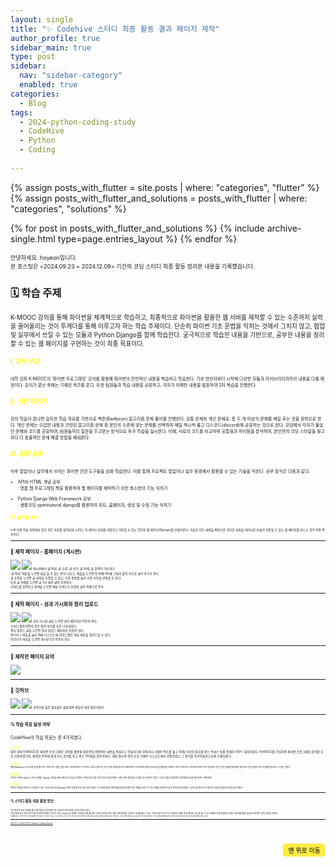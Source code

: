 ```yaml
---
layout: single
title: "✨ Codehive 스터디 최종 활동 결과 페이지 제작"
author_profile: true
sidebar_main: true
type: post
sidebar:
  nav: "sidebar-category"
  enabled: true
categories:
  - Blog
tags:
  - 2024-python-coding-study
  - CodeHive
  - Python
  - Coding
    
---
```




{% assign posts_with_flutter = site.posts | where: "categories", "flutter" %}
{% assign posts_with_flutter_and_solutions = posts_with_flutter | where: "categories", "solutions" %}

{% for post in posts_with_flutter_and_solutions %}
  {% include archive-single.html type=page.entries_layout %}
{% endfor %}  



<span style="font-size:65%">안녕하세요. hoyeon입니다.<br>
본 포스팅은 <2024.09.23 ~ 2024.12.09> 기간의 코딩 스터디 최종 활동 정리본 내용을 기록했습니다.</span>



### 🗓️ 학습 주제

<span style="font-size:70%">
K-MOOC 강의를 통해 파이썬을 체계적으로 학습하고, 최종적으로 파이썬을 활용한 웹 서버를 제작할 수 있는 수준까지 실력을 끌어올리는 것이 투게더를 통해 이루고자 하는 학습 주제이다. 단순히 파이썬 기초 문법을 익히는 것에서 그치지 않고, 협업 및 실무에서 쓰일 수 있는 모듈과 Python Django를 함께 학습한다. 궁극적으로 학습한 내용을 기반으로, 공부한 내용을 정리할 수 있는 웹 페이지를 구현하는 것이 최종 목표이다.<br>  

##### <span style="color:yellow">Ⅰ. 강의 수강 </span><br>
<span style="font-size:70%">
대학 강좌 K-MOOC의 ‘파이썬 프로그래밍’ 강의를 활용해 파이썬의 전반적인 내용을 복습하고 학습한다. 기초 연산자부터 시작해 다양한 모듈과 라이브러리까지의 내용을 다룰 예정이다. 강의가 끝난 후에는 기재된 퀴즈를 푼다. 또한 팀원들과 학습 내용을 공유하고, 각자가 이해한 내용을 발표하며 2차 복습을 진행한다.</span><br>  


##### <span style="color:yellow">Ⅱ. 기반 다지기 </span><br>
<span style="font-size:70%">
강의 학습이 끝나면 습득한 학습 자료를 기반으로 백준(Baekjoon) 알고리즘 문제 풀이를 진행한다. 공통 문제와 개인 문제로, 총 두 개 이상의 문제를 매일 푸는 것을 원칙으로 한다. 개인 문제는 수업한 내용과 관련된 알고리즘 문제 중 본인의 수준에 맞는 문제를 선택하여 매일 하나씩 풀고 디스코드(discord)에 공유하는 것으로 한다. 모임에서 각자가 풀었던 문제와 코드를 공유하며, 팀원들끼리 질문을 주고받는 방식으로 추가 학습을 실시한다. 이때, 서로의 코드를 비교하여 공통점과 차이점을 분석하며, 본인만의 코딩 스타일을 찾고 보다 더 효율적인 문제 해결 방법을 배워본다.</span><br>


##### <span style="color:yellow"> Ⅲ. 심화 공부 </span><br>
<span style="font-size:70%">
이후 협업이나 실무에서 쓰이는 파이썬 관련 도구들을 심화 학습한다. 이를 통해 프로젝트 협업이나 실무 환경에서 활용할 수 있는 기술을 익힌다. 공부 방식은 다음과 같다.<br>  

- API와 HTML 개념 공부<br>
: 명품 웹 프로그래밍 책을 활용하여 웹 페이지를 제작하기 위한 최소한의 기능 익히기<br>

- Python Django Web Framework 공부<br>
: 생활코딩 opentutorial django를 활용하여 포트, 홈페이지, 생성 및 수정 기능 익히기</span><br>


##### <span style="color:yellow"> Ⅳ. 결과물 정리 </span><br>
<span style="font-size:70%">
Ⅰ~Ⅲ 단계 학습 과정에서 얻은 모든 자료를 데이터화 시킨다. 이 데이터 자료를 저장하고 이용할 수 있는 간단한 웹 페이지(Django)를 만들어본다. 학습한 모든 내용을 바탕으로 공부한 내용을 데이터로 만들어 저장할 수 있는 웹 페이지를 만드는 것이 최종 목표이다.</span> <br>


---
### 📝 제작 페이지 - 홈페이지 (게시판)

<img src="https://raw.githubusercontent.com/park-hoyeon/park-hoyeon.github.io/master/_pages/Study/images/ch1.png">  


<img src="https://raw.githubusercontent.com/park-hoyeon/park-hoyeon.github.io/master/_pages/Study/images/ch2.png">  

<span style="font-size:70%">
게시판에서 글 작성, 글 수정, 글 보기, 글 삭제, 글 검색이 가능하다.<br> 
‘글 작성’ 버튼을 누르면 글을 쓸 수 있는 칸이 나오고, 제출을 누르면 첫 번째 4번째 그림과 같이 카드로 글이 추가가 된다.<br> 
글 수정을 누르면 글 내역을 수정할 수 있고, 수정 완료를 눌러 수정 사항을 반영할 수 있다.<br> 
또한 글 삭제를 누르면 글 카드에서 글이 지워진다.<br> 
키워드를 입력하고 검색을 누르면 해당 키워드가 포함된 글이 목록으로 뜬다.<br>  
</span>



---

### 📝 제작 페이지 - 성과 가시화와 정리 업로드

<img src="https://raw.githubusercontent.com/park-hoyeon/park-hoyeon.github.io/master/_pages/Study/images/ch3.png">    


<img src="https://raw.githubusercontent.com/park-hoyeon/park-hoyeon.github.io/master/_pages/Study/images/ch4.png">  

<span style="font-size:70%">
성과 가시화 글을 누르면 성과 페이지로 이동이 된다.<br> 
스터디 활동하면서 얻은 팀의 성과를 표로 나타내었다.<br> 
정리 업로드 글을 누르면 정리 업로드 페이지로 이동이 된다.<br> 
여기서 + 버튼을 눌러 여태 디스코드에 업로드했던 학습 내용을 업로드할 수 있다.<br> 
뒤로가기 버튼을 누르면 게시판으로 이동이 된다.<br>  
</span>

---

### 📝 제작한 페이지 요약

<img src="https://raw.githubusercontent.com/park-hoyeon/park-hoyeon.github.io/master/_pages/Study/images/ch5.png">  


---

### 📝 깃허브
<img src="https://raw.githubusercontent.com/park-hoyeon/park-hoyeon.github.io/master/_pages/Study/images/ch6.png">    


<img src="https://raw.githubusercontent.com/park-hoyeon/park-hoyeon.github.io/master/_pages/Study/images/ch7.png">  

<span style="font-size:70%">
깃허브에 올린 결과물은 클론하여 파일로 따로 첨부하였다. <br>  
</span>


---

#### 🔍 학습 목표 달성 여부


CodeHive의 학습 목표는 총 4가지였다. <br>    

<span style="font-size:70%">  
<span style="color:yellow">첫 번째</span><br> 
대학 강좌 K-MOOC의 ‘파이썬 프로그래밍’ 강의를 활용해 파이썬의 전반적인 내용을 복습하고 학습하기와 강의마다 기재된 퀴즈를 풀고 50점 이상의 점수를 받는 목표는 팀원 전원이 100% 달성하였다. 
K-MOOC를 가입하여 파이썬 프로그래밍 강의를 수강 신청하였으며, 계획한 주차에 맞게 모두 강의를 듣고 퀴즈 100점을 획득하였다.
해당 점수와 강의 수강 기록은 디스코드에서 인증하였고 그 증거를 주간학습보고서에 기재하였다. <br>  

  
<span style="color:yellow">두 번째</span> <br>
<span style="font-size:70%">
백준(Baekjoon) 알고리즘 문제 풀이하는 목표 역시 팀원 전원 100% 달성하였다. 
한 주마다 공통 문제 4개, 개인 문제 4개를 풀기로 계획하였고 총 8문제의 백준 알고리즘 문제를 풀이하였다.
또한 1주차부터 7주차까지 해당 주차 만남에서 본인이 푼 문제를 팀원에게 설명하고 다른 팀원의 개인 문제를 풀어보는 시간을 가졌다.</span> <br>


<span style="color:yellow">세 번째</span> <br> 
<span style="font-size:70%">
각자가 이해한 python, API, HTML, Django 내용을 발표하며 2차 복습을 진행하는 목표 또한 팀원 전원 100% 달성하였다.
해당 주차 만남에서 강의를 듣고 본인이 직접 그 강의 내용을 팀원에게 설명하며 복습을 철저하게 시행하였다. </span> <br>


<span style="color:yellow">네 번째</span> <br> 
<span style="font-size:70%">
데이터 자료를 저장하고 이용할 수 있는 간단한 웹 서버(Django) 제작 목표를 상당 부분 달성하였다.
피그마를 통해 어떻게 웹서버를 제작할 건지 계획을 세운 뒤 각자 역할을 분배하여 맡은 파트를 제작하였다.
깃허브를 통해 각자 제작한 부분을 결합하여 업로드를 하였다. </span> <br>



---

### 🔍 스터디 활동 내용 활용 방안

<span style="font-size:70%">  
주기적으로 코딩 문제를 풀고 풀이법을 공유하면서 알고리즘과 문제 해결 능력을 향상시켰다.<br> 
이를 통해 코딩 테스트와 취업 준비에 대비할 수 있다.
또한, Django와 관련된 강의를 통해 웹 프로그래밍 지식을 쌓아 실제 프로젝트를 구현하는 데 활용할 수 있다.
이를 바탕으로 우리가 지금까지 했던 학습 활동을 한눈에 볼 수 있는 웹페이지를 팀원들과 함께 구현하며 협업 경험과 프로젝트 관리 능력을 키웠다.<br>   

<span style="font-size:70%">
이 웹페이지는 각자의 학습 성과를 체계적으로 정리하고 공유할 수 있는 도구로 활용할 수 있다. 
이를 기반으로 나중에 취업이나 대외 활동을 준비하기 위해 포트폴리오를 구성하거나, 학습 목표를 설정하는 데 도움을 줄 수 있다고 생각한다.
또한, 팀원들과 협업하여 웹사이트를 지속적으로 발전시킴으로써 개발 경험을 쌓을 수 있다.<br>
</span>


---


[돌아가기: 2024 하반기 Python Coding Study](https://park-hoyeon.github.io/Study/Codehive%20(Python%20Coding)/)  


<div style="text-align: right; margin-top: 30px;">
  <button onclick="scrollToTop()" style="
    padding: 10px 15x; 
    background-color: #FFEB46; 
    color: black; 
    border: 2px solid #FFEB46; 
    border-radius: 5px; 
    cursor: pointer; 
    font-size: 10px;">
    맨 위로 이동
  </button>
</div>

<script>
  // 맨 위로 이동하는 함수
  function scrollToTop() {
    window.scrollTo({ top: 0, behavior: 'smooth' });
  }
</script>
